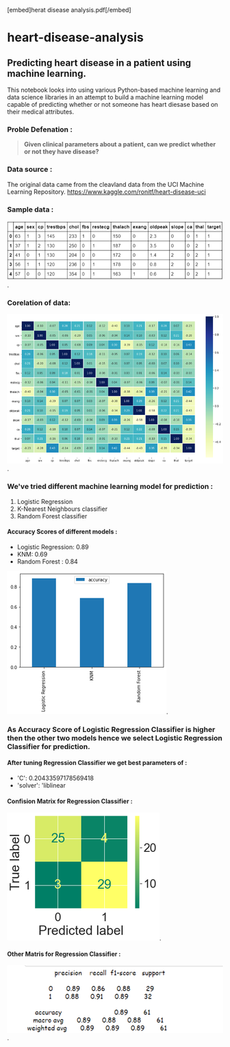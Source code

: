 [embed]herat disease analysis.pdf[/embed]

# heart-disease-analysis
## Predicting heart disease in a patient using machine learning.

This notebook looks into using various Python-based machine learning and data science libraries in an attempt to build a machine learning model capable of predicting whether or not someone has heart diesase based on their medical attributes.

### Proble Defenation :

> **Given clinical parameters about a patient, can we predict whether or not they have disease?**

### Data source :

The original data came from the cleavland data from the UCI Machine Learning Repository. https://www.kaggle.com/ronitf/heart-disease-uci

### Sample data :
![alt text for screen readers](images/sample.png
"sample data").

### Corelation of data:
![alt text for screen readers](images/corelation-matrix.png
"sample data").

### We've tried different machine learning model for prediction :

1. Logistic Regression
2. K-Nearest Neighbours classifier
3. Random Forest classifier

#### Accuracy Scores of different models :

* Logistic Regression: 0.89
* KNM: 0.69
* Random Forest : 0.84

![comparison of different models](images/model-cmp.png
"comparison of different models").

### As Accuracy Score of Logistic Regression Classifier is higher then the other two models hence we select Logistic Regression Classifier for prediction.

#### After tuning Regression Classifier we get best parameters of :
* 'C': 0.20433597178569418 
* 'solver': 'liblinear

#### Confision Matrix for Regression Classifier :
![confusion matrix](images/confusion-matrix.png
"confusion matrix").

#### Other Matris for Regression Classifier :
![all matrix](images/conclusion-table.png
"confusion matrix").
